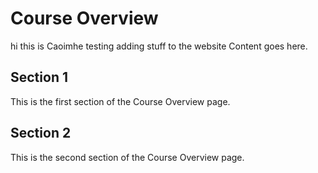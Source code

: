 # Course Overview
hi this is Caoimhe testing adding stuff to the website
Content goes here.

## Section 1

This is the first section of the Course Overview page.

## Section 2

This is the second section of the Course Overview page.

